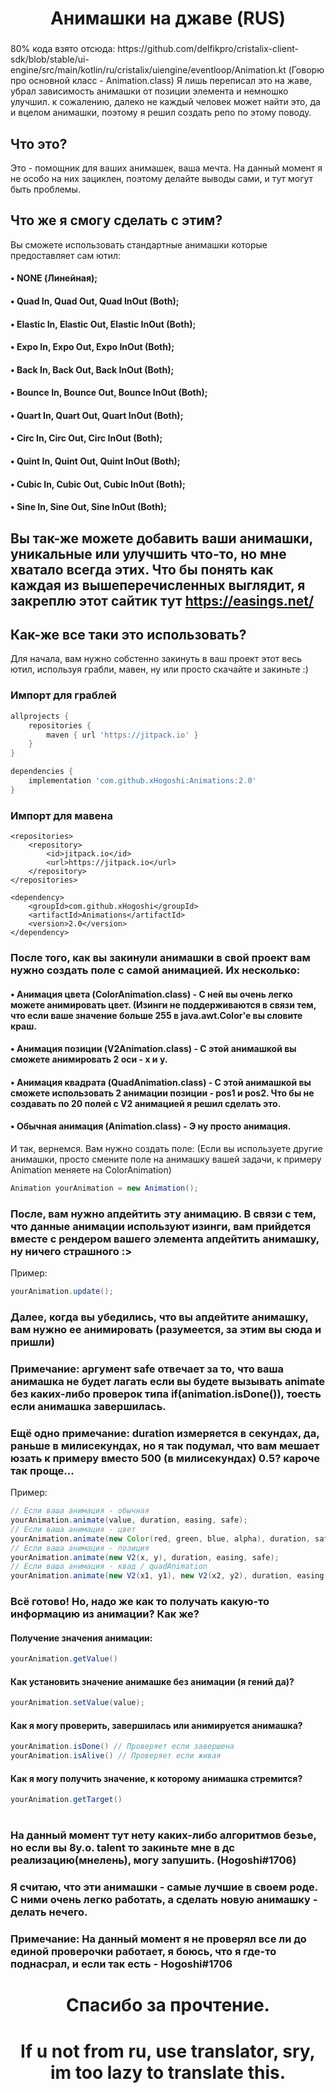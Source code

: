 
<h1></h1>
<h1 align="center">Анимашки на джаве (RUS)</h1>
<h3></h3>
80% кода взято отсюда: https://github.com/delfikpro/cristalix-client-sdk/blob/stable/ui-engine/src/main/kotlin/ru/cristalix/uiengine/eventloop/Animation.kt (Говорю про основной класс - Animation.class)
Я лишь переписал это на жаве, убрал зависимость анимашки от позиции элемента и немношко улучшил. к сожалению, далеко не каждый человек может найти это, да и вцелом анимашки, поэтому я решил создать репо по этому поводу.

## Что это?
Это - помощник для ваших анимашек, ваша мечта. На данный момент я не особо на них зациклен, поэтому делайте выводы сами, и тут могут быть проблемы.

## Что же я смогу сделать с этим?
Вы сможете использовать стандартные анимашки которые предоставляет сам ютил:
#### • NONE (Линейная);
#### • Quad In, Quad Out, Quad InOut (Both);
#### • Elastic In, Elastic Out, Elastic InOut (Both);
#### • Expo In, Expo Out, Expo InOut (Both);
#### • Back In, Back Out, Back InOut (Both);
#### • Bounce In, Bounce Out, Bounce InOut (Both);
#### • Quart In, Quart Out, Quart InOut (Both);
#### • Circ In, Circ Out, Circ InOut (Both);
#### • Quint In, Quint Out, Quint InOut (Both);
#### • Cubic In, Cubic Out, Cubic InOut (Both);
#### • Sine In, Sine Out, Sine InOut (Both);
## Вы так-же можете добавить ваши анимашки, уникальные или улучшить что-то, но мне хватало всегда этих. Что бы понять как каждая из вышеперечисленных выглядит, я закреплю этот сайтик тут https://easings.net/

## Как-же все таки это использовать?
Для начала, вам нужно собстенно закинуть в ваш проект этот весь ютил, используя грабли, мавен, ну или просто скачайте и закиньте :)
### Импорт для граблей
```gradle
allprojects {
	repositories {
		maven { url 'https://jitpack.io' }
	}
}

dependencies {
	implementation 'com.github.xHogoshi:Animations:2.0'
}
```

### Импорт для мавена
```maven
<repositories>
	<repository>
	    <id>jitpack.io</id>
	    <url>https://jitpack.io</url>
	</repository>
</repositories>

<dependency>
    <groupId>com.github.xHogoshi</groupId>
    <artifactId>Animations</artifactId>
    <version>2.0</version>
</dependency>
```

### После того, как вы закинули анимашки в свой проект вам нужно создать поле с самой анимацией. Их несколько:
#### • Анимация цвета (ColorAnimation.class) - С ней вы очень легко можете анимировать цвет. (Изинги не поддерживаются в связи тем, что если ваше значение больше 255 в java.awt.Color'e вы словите краш.
#### • Анимация позиции (V2Animation.class) - С этой анимашкой вы сможете анимировать 2 оси - x и y.
#### • Анимация квадрата (QuadAnimation.class) - С этой анимашкой вы сможете использовать 2 анимации позиции - pos1 и pos2. Что бы не создавать по 20 полей с V2 анимацией я решил сделать это.
#### • Обычная анимация (Animation.class) - Э ну просто анимация.
И так, вернемся. Вам нужно создать поле: (Если вы используете другие анимашки, просто смените поле на анимашку вашей задачи, к примеру Animation меняете на ColorAnimation)
```java
Animation yourAnimation = new Animation();
```

### После, вам нужно апдейтить эту анимацию. В связи с тем, что данные анимации используют изинги, вам прийдется вместе с рендером вашего элемента апдейтить анимашку, ну ничего страшного :>
Пример:
```java
yourAnimation.update();
```

### Далее, когда вы убедились, что вы апдейтите анимашку, вам нужно ее анимировать (разумеется, за этим вы сюда и пришли)
### Примечание: аргумент safe отвечает за то, что ваша анимашка не будет лагать если вы будете вызывать animate без каких-либо проверок типа if(animation.isDone()), тоесть если анимашка завершилась.
### Ещё одно примечание: duration измеряется в секундах, да, раньше в милисекундах, но я так подумал, что вам мешает юзать к примеру вместо 500 (в милисекундах) 0.5? кароче так проще...
Пример:
```java
// Если ваша анимация - обычная
yourAnimation.animate(value, duration, easing, safe);
// Если ваша анимация - цвет
yourAnimation.animate(new Color(red, green, blue, alpha), duration, safe);
// Если ваша анимация - позиция
yourAnimation.animate(new V2(x, y), duration, easing, safe);
// Если ваша анимация - квад / quadAnimation
yourAnimation.animate(new V2(x1, y1), new V2(x2, y2), duration, easing, safe);
```

### Всё готово! Но, надо же как то получать какую-то информацию из анимации? Как же?
#### Получение значения анимации:
```java
yourAnimation.getValue()
```
#### Как установить значение анимашке без анимации (я гений да)?
```java
yourAnimation.setValue(value);
```
#### Как я могу проверить, завершилась или анимируется анимашка?
```java
yourAnimation.isDone() // Проверяет если завершена
yourAnimation.isAlive() // Проверяет если живая
```
#### Как я могу получить значение, к которому анимашка стремится?
```java
yourAnimation.getTarget()
```

<h1></h1>

### На данный момент тут нету каких-либо алгоритмов безье, но если вы 8y.o. talent то закиньте мне в дс реализацию(мнелень), могу запушить. (Hogoshi#1706)

### Я считаю, что эти анимашки - самые лучшие в своем роде. С ними очень легко работать, а сделать новую анимашку - делать нечего.
### Примечание: На данный момент я не проверял все ли до единой проверочки работает, я боюсь, что я где-то поднасрал, и если так есть - Hogoshi#1706

<h1 align="center">Спасибо за прочтение.</h1>
<h1 align="center">If u not from ru, use translator, sry, im too lazy to translate this.</h1>
